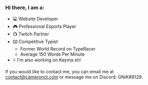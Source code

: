 ### Hi there, I am a:
* 💻 Website Developer
* 🎮 Professional Esports Player
* 📺 Twitch Partner
* ⌨️ Competitive Typist 
  * Former World Record on TypeRacer
  * Average 150 Words Per Minute
* ⚡ I'm also working on Keyma.sh!

If you would like to contact me, you can email me at contact@cameronct.com or message me on Discord: GNiK#8129.
